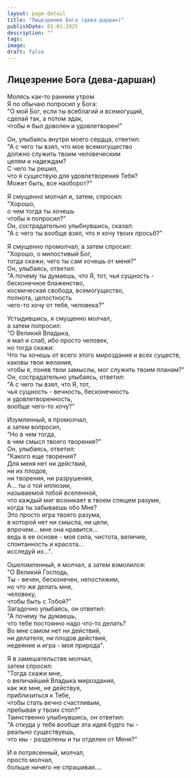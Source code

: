 ```yaml
---
layout: page-detail
title: "Лицезрение Бога (дева-даршан)"
publishDate: 01-01-2025
description: ""
tags:
image:
draft: false
---
```


## Лицезрение Бога (дева-даршан)
Молясь как-то ранним утром   
Я по обычаю попросил у Бога:  
"О мой Бог, если ты всеблагий и всемогущий,   
сделай так, а потом эдак,  
чтобы я был доволен и удовлетворен!"  
  
Он, улыбаясь внутри моего сердца, ответил:   
"А с чего ты взял, что мое всемогущество   
должно служить твоим человеческим   
целям и надеждам?  
С чего ты решил,  
что я существую для удовлетворения Тебя?  
Может быть, все наоборот?"  
  
Я смущенно молчал и, затем, спросил:   
"Хорошо,   
о чем тогда ты хочешь  
чтобы я попросил?"  
Он, сострадательно улыбнувшись, сказал:  
"А с чего ты вообще взял, что я хочу твоих просьб?"  
  
Я смущенно промолчал, а затем спросил:  
"Хорошо, о милостивый Бог,   
тогда скажи, чего ты сам хочешь от меня?"  
Он, улыбаясь, ответил:  
"А почему ты думаешь, что Я, тот, чья сущность -   
бесконечное блаженство,  
космическая свобода, всемогущество,  
полнота, целостность  
чего-то хочу от тебя, человека?"  
  
Устыдившись, я смущенно молчал,   
а затем попросил:  
"О Великий Владыка,  
я мал и слаб, ибо просто человек,   
но тогда скажи:  
Что ты хочешь от всего этого мироздания и всех существ,   
каковы твои желания,   
чтобы я, поняв твои замыслы, мог служить твоим планам?"  
Он, сострадательно улыбаясь, ответил:  
"А с чего ты взял, что Я, тот,   
чья сущность - вечность, бесконечность   
и удовлетворенность,  
вообще чего-то хочу?"  
  
Изумленный, я промолчал,   
а затем вопросил,   
"Но в чем тогда,  
в чем смысл твоего творения?"  
Он, улыбаясь, ответил:  
"Какого еще творения?  
Для меня нет ни действий,   
ни их плодов,   
ни творения, ни разрушения,   
А... ты о той иллюзии,   
называемой тобой вселенной,   
что каждый миг возникает в твоем спящем разуме,   
когда ты забываешь обо Мне?  
Это просто игра твоего разума,   
в которой нет ни смысла, ни цели,   
впрочем... мне она нравится...  
ведь в ее основе - моя сила, чистота, величие,  
спонтанность и красота...  
исследуй их...".  
  
Ошеломленный, я молчал, а затем взмолился:   
"О Великий Господь,   
Ты - вечен, бесконечен, непостижим,   
но что же делать мне,   
человеку,  
чтобы быть с Тобой?"  
Загадочно улыбаясь, он ответил:   
"А почему ты думаешь,   
что тебе постоянно надо что-то делать?  
Во мне самом нет ни действий,   
ни делателя, ни плодов действия,  
недеяние и игра - моя природа".  
  
Я в замешательстве молчал,   
затем спросил:  
"Тогда скажи мне,  
о величайший Владыка мироздания,  
как же мне, не действуя,   
приблизиться к Тебе,  
чтобы стать вечно счастливым,  
пребывая у твоих стоп?"  
Таинственно улыбнувшись, он ответил:  
"А откуда у тебя вообще эта идея будто ты -   
реально существуешь,   
что мы - разделены и ты отделен от Меня?"   
  
И я потрясенный, молчал,   
просто молчал,   
больше ничего не спрашивая....  
  
  

